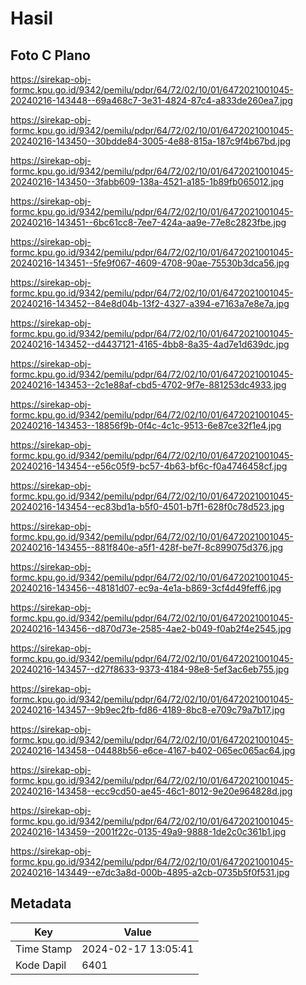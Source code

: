 # Hasil

## Foto C Plano

https://sirekap-obj-formc.kpu.go.id/9342/pemilu/pdpr/64/72/02/10/01/6472021001045-20240216-143448--69a468c7-3e31-4824-87c4-a833de260ea7.jpg

https://sirekap-obj-formc.kpu.go.id/9342/pemilu/pdpr/64/72/02/10/01/6472021001045-20240216-143450--30bdde84-3005-4e88-815a-187c9f4b67bd.jpg

https://sirekap-obj-formc.kpu.go.id/9342/pemilu/pdpr/64/72/02/10/01/6472021001045-20240216-143450--3fabb609-138a-4521-a185-1b89fb065012.jpg

https://sirekap-obj-formc.kpu.go.id/9342/pemilu/pdpr/64/72/02/10/01/6472021001045-20240216-143451--6bc61cc8-7ee7-424a-aa9e-77e8c2823fbe.jpg

https://sirekap-obj-formc.kpu.go.id/9342/pemilu/pdpr/64/72/02/10/01/6472021001045-20240216-143451--5fe9f067-4609-4708-90ae-75530b3dca56.jpg

https://sirekap-obj-formc.kpu.go.id/9342/pemilu/pdpr/64/72/02/10/01/6472021001045-20240216-143452--84e8d04b-13f2-4327-a394-e7163a7e8e7a.jpg

https://sirekap-obj-formc.kpu.go.id/9342/pemilu/pdpr/64/72/02/10/01/6472021001045-20240216-143452--d4437121-4165-4bb8-8a35-4ad7e1d639dc.jpg

https://sirekap-obj-formc.kpu.go.id/9342/pemilu/pdpr/64/72/02/10/01/6472021001045-20240216-143453--2c1e88af-cbd5-4702-9f7e-881253dc4933.jpg

https://sirekap-obj-formc.kpu.go.id/9342/pemilu/pdpr/64/72/02/10/01/6472021001045-20240216-143453--18856f9b-0f4c-4c1c-9513-6e87ce32f1e4.jpg

https://sirekap-obj-formc.kpu.go.id/9342/pemilu/pdpr/64/72/02/10/01/6472021001045-20240216-143454--e56c05f9-bc57-4b63-bf6c-f0a4746458cf.jpg

https://sirekap-obj-formc.kpu.go.id/9342/pemilu/pdpr/64/72/02/10/01/6472021001045-20240216-143454--ec83bd1a-b5f0-4501-b7f1-628f0c78d523.jpg

https://sirekap-obj-formc.kpu.go.id/9342/pemilu/pdpr/64/72/02/10/01/6472021001045-20240216-143455--881f840e-a5f1-428f-be7f-8c899075d376.jpg

https://sirekap-obj-formc.kpu.go.id/9342/pemilu/pdpr/64/72/02/10/01/6472021001045-20240216-143456--48181d07-ec9a-4e1a-b869-3cf4d49feff6.jpg

https://sirekap-obj-formc.kpu.go.id/9342/pemilu/pdpr/64/72/02/10/01/6472021001045-20240216-143456--d870d73e-2585-4ae2-b049-f0ab2f4e2545.jpg

https://sirekap-obj-formc.kpu.go.id/9342/pemilu/pdpr/64/72/02/10/01/6472021001045-20240216-143457--d27f8633-9373-4184-98e8-5ef3ac6eb755.jpg

https://sirekap-obj-formc.kpu.go.id/9342/pemilu/pdpr/64/72/02/10/01/6472021001045-20240216-143457--9b9ec2fb-fd86-4189-8bc8-e709c79a7b17.jpg

https://sirekap-obj-formc.kpu.go.id/9342/pemilu/pdpr/64/72/02/10/01/6472021001045-20240216-143458--04488b56-e6ce-4167-b402-065ec065ac64.jpg

https://sirekap-obj-formc.kpu.go.id/9342/pemilu/pdpr/64/72/02/10/01/6472021001045-20240216-143458--ecc9cd50-ae45-46c1-8012-9e20e964828d.jpg

https://sirekap-obj-formc.kpu.go.id/9342/pemilu/pdpr/64/72/02/10/01/6472021001045-20240216-143459--2001f22c-0135-49a9-9888-1de2c0c361b1.jpg

https://sirekap-obj-formc.kpu.go.id/9342/pemilu/pdpr/64/72/02/10/01/6472021001045-20240216-143449--e7dc3a8d-000b-4895-a2cb-0735b5f0f531.jpg


## Metadata

| Key        | Value               |
| ---------- | ------------------- |
| Time Stamp | 2024-02-17 13:05:41 |
| Kode Dapil | 6401                |



